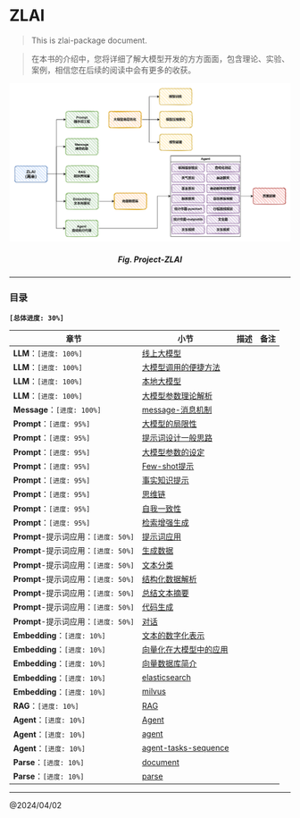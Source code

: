 # ZLAI

> This is zlai-package document.

> 在本书的介绍中，您将详细了解大模型开发的方方面面，包含理论、实验、案例，相信您在后续的阅读中会有更多的收获。

<center>
<img src="./img/zlai-overview.png" width="880px">
<h5>Fig. Project-ZLAI</h5>
</center>

------

<h3>目录</h3>

**`[总体进度: 30%]`**

| 章节                           | 小节                                                         | 描述 | 备注 |
|------------------------------|------------------------------------------------------------|----|----|
| **LLM**：`[进度: 100%]`         | [线上大模型](llm/zlai-llm-01.md)                                |    |    |
| **LLM**：`[进度: 100%]`         | [大模型调用的便捷方法](llm/zlai-llm-02.md)                           |    |    |
| **LLM**：`[进度: 100%]`         | [本地大模型](llm/zlai-llm-03.md)                                |    |    |
| **LLM**：`[进度: 100%]`         | [大模型参数理论解析](llm/zlai-llm-04.md)                            |    |    |
| **Message**：`[进度: 100%]`     | [message-消息机制](message/zlai-message-01.md)                 |    |    |
| **Prompt**：`[进度: 95%]`       | [大模型的局限性](prompt/zlai-prompt-01.md)                        |    |    |
| **Prompt**：`[进度: 95%]`       | [提示词设计一般思路](prompt/zlai-prompt-02.md)                      |    |    |
| **Prompt**：`[进度: 95%]`       | [大模型参数的设定](prompt/zlai-prompt-03.md)                       |    |    |
| **Prompt**：`[进度: 95%]`       | [Few-shot提示](prompt/zlai-prompt-04.md)                     |    |    |
| **Prompt**：`[进度: 95%]`       | [事实知识提示](prompt/zlai-prompt-05.md)                         |    |    |
| **Prompt**：`[进度: 95%]`       | [思维链](prompt/zlai-prompt-06.md)                            |    |    |
| **Prompt**：`[进度: 95%]`       | [自我一致性](prompt/zlai-prompt-07.md)                          |    |    |
| **Prompt**：`[进度: 95%]`       | [检索增强生成](prompt/zlai-prompt-08.md)                         |    |    |
| **Prompt**-提示词应用：`[进度: 50%]` | [提示词应用](prompt-apply/zlai-prompt-apply-01.md)              |    |    |
| **Prompt**-提示词应用：`[进度: 50%]` | [生成数据](prompt-apply/zlai-prompt-apply-02.md)               |    |    |
| **Prompt**-提示词应用：`[进度: 50%]` | [文本分类](prompt-apply/zlai-prompt-apply-03.md)               |    |    |
| **Prompt**-提示词应用：`[进度: 50%]` | [结构化数据解析](prompt-apply/zlai-prompt-apply-04.md)            |    |    |
| **Prompt**-提示词应用：`[进度: 50%]` | [总结文本摘要](prompt-apply/zlai-prompt-apply-06.md)             |    |    |
| **Prompt**-提示词应用：`[进度: 50%]` | [代码生成](prompt-apply/zlai-prompt-apply-07.md)               |    |    |
| **Prompt**-提示词应用：`[进度: 50%]` | [对话](prompt-apply/zlai-prompt-apply-08.md)                 |    |    |
| **Embedding**：`[进度: 10%]`    | [文本的数字化表示](embedding/zlai-embedding-01.md)                 |    |    |
| **Embedding**：`[进度: 10%]`    | [向量化在大模型中的应用](embedding/zlai-embedding-02.md)              |    |    |
| **Embedding**：`[进度: 10%]`    | [向量数据库简介](embedding/zlai-embedding-03.md)                  |    |    |
| **Embedding**：`[进度: 10%]`    | [elasticsearch](embedding/zlai-elasticsearch.md)           |    |    |
| **Embedding**：`[进度: 10%]`    | [milvus](embedding/milvus.md)                              |    |    |
| **RAG**：`[进度: 10%]`          | [RAG](rag/zlai-rag-01.md)                                  |    |    |
| **Agent**：`[进度: 10%]`        | [Agent](agent/zlai-agent-01.md)                            |    |    |
| **Agent**：`[进度: 10%]`        | [agent](agent/zlai-agent.md)                               |    |    |
| **Agent**：`[进度: 10%]`        | [agent-tasks-sequence](agent/zlai-agent-tasks-sequence.md) |    |    |
| **Parse**：`[进度: 10%]`        | [document](parse/zlai-document.md)                         |    |    |
| **Parse**：`[进度: 10%]`        | [parse](parse/zlai-parse-01.md)                            |    |    |

-----
@2024/04/02

